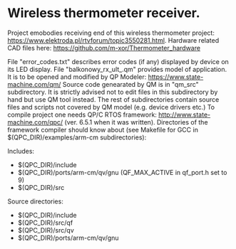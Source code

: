 # Wireless thermometer receiver.

Project emobodies receiving end of this wireless thermometer project: https://www.elektroda.pl/rtvforum/topic3550281.html. Hardware related CAD files here: https://github.com/m-xor/Thermometer_hardware

File "error_codes.txt" describes error codes (if any) displayed by device on its LED display. 
File "balkonowy_rx_ult_.qm" provides model of application. It is to be opened and modified by QP Modeler: https://www.state-machine.com/qm/ Source code genearated by QM is in "qm_src" subdirectory. It is strictly advised not to edit files in this subdirectory by hand but use QM tool instead.
The rest of subdirectories contain source files and scripts not covered by QM model (e.g. device drivers etc.)
To compile project one needs QP/C RTOS framework: http://www.state-machine.com/qpc/ (ver. 6.5.1 when it was written). 
Directories of the framework compiler should know about (see Makefile for GCC in $(QPC_DIR)/examples/arm-cm subdirectories):

Includes:

* $(QPC_DIR)/include
* $(QPC_DIR)/ports/arm-cm/qv/gnu (QF_MAX_ACTIVE in qf_port.h set to 9)
* $(QPC_DIR)/src

Source directories:

* $(QPC_DIR)/include
* $(QPC_DIR)/src/qf
* $(QPC_DIR)/src/qv
* $(QPC_DIR)/ports/arm-cm/qv/gnu

